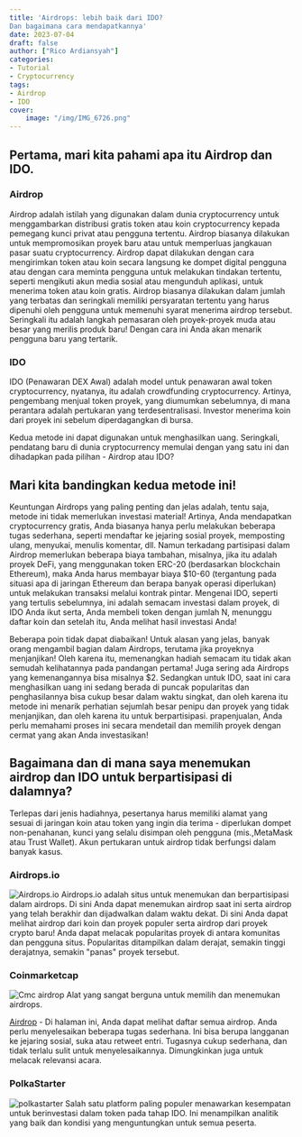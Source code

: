 ```yaml
---
title: 'Airdrops: lebih baik dari IDO?
Dan bagaimana cara mendapatkannya'
date: 2023-07-04
draft: false
author: ["Rico Ardiansyah"]
categories:
- Tutorial
- Cryptocurrency
tags:
- Airdrop
- IDO
cover:
    image: "/img/IMG_6726.png"
---
```

## Pertama, mari kita pahami apa itu Airdrop dan IDO.
### Airdrop
Airdrop adalah istilah yang digunakan dalam dunia cryptocurrency untuk menggambarkan distribusi gratis token atau koin cryptocurrency kepada pemegang kunci privat atau pengguna tertentu. Airdrop biasanya dilakukan untuk mempromosikan proyek baru atau untuk memperluas jangkauan pasar suatu cryptocurrency. Airdrop dapat dilakukan dengan cara mengirimkan token atau koin secara langsung ke dompet digital pengguna atau dengan cara meminta pengguna untuk melakukan tindakan tertentu, seperti mengikuti akun media sosial atau mengunduh aplikasi, untuk menerima token atau koin gratis. Airdrop biasanya dilakukan dalam jumlah yang terbatas dan seringkali memiliki persyaratan tertentu yang harus dipenuhi oleh pengguna untuk memenuhi syarat menerima airdrop tersebut. Seringkali itu adalah langkah pemasaran oleh proyek-proyek muda atau besar yang merilis produk baru! Dengan cara ini Anda akan menarik pengguna baru yang tertarik.
### IDO
IDO (Penawaran DEX Awal) adalah model untuk penawaran awal token cryptocurrency, nyatanya, itu adalah crowdfunding cryptocurrency. Artinya, pengembang menjual token proyek, yang diumumkan sebelumnya, di mana perantara adalah pertukaran yang terdesentralisasi. Investor menerima koin dari proyek ini sebelum diperdagangkan di bursa.

Kedua metode ini dapat digunakan untuk menghasilkan uang. Seringkali, pendatang baru di dunia cryptocurrency memulai dengan yang satu ini dan dihadapkan pada pilihan - Airdrop atau IDO?

## Mari kita bandingkan kedua metode ini!
Keuntungan Airdrops yang paling penting dan jelas adalah, tentu saja, metode ini tidak memerlukan investasi material! Artinya, Anda mendapatkan cryptocurrency gratis, Anda biasanya hanya perlu melakukan beberapa tugas sederhana, seperti mendaftar ke jejaring sosial proyek, memposting ulang, menyukai, menulis komentar, dll. Namun terkadang partisipasi dalam Airdrop memerlukan beberapa biaya tambahan, misalnya, jika itu adalah proyek DeFi, yang menggunakan token ERC-20 (berdasarkan blockchain Ethereum), maka Anda harus membayar biaya $10-60 (tergantung pada situasi apa di jaringan Ethereum dan berapa banyak operasi diperlukan) untuk melakukan transaksi melalui kontrak pintar.
Mengenai IDO, seperti yang tertulis sebelumnya, ini adalah semacam investasi dalam proyek, di IDO Anda ikut serta, Anda membeli token dengan jumlah N, menunggu daftar koin dan setelah itu, Anda melihat hasil investasi Anda!

Beberapa poin tidak dapat diabaikan!
Untuk alasan yang jelas, banyak orang mengambil bagian dalam Airdrops, terutama jika proyeknya menjanjikan! Oleh karena itu, memenangkan hadiah semacam itu tidak akan semudah kelihatannya pada pandangan pertama! Juga sering ada Airdrops yang kemenangannya bisa misalnya $2.
Sedangkan untuk IDO, saat ini cara menghasilkan uang ini sedang berada di puncak popularitas dan penghasilannya bisa cukup besar dalam waktu singkat, dan oleh karena itu metode ini menarik perhatian sejumlah besar penipu dan proyek yang tidak menjanjikan, dan oleh karena itu untuk berpartisipasi. prapenjualan, Anda perlu memahami proses ini secara mendetail dan memilih proyek dengan cermat yang akan Anda investasikan!

## Bagaimana dan di mana saya menemukan airdrop dan IDO untuk berpartisipasi di dalamnya?
Terlepas dari jenis hadiahnya, pesertanya harus memiliki alamat yang sesuai di jaringan koin atau token yang ingin dia terima - diperlukan dompet non-penahanan, kunci yang selalu disimpan oleh pengguna (mis.,MetaMask atau Trust Wallet). Akun pertukaran untuk airdrop tidak berfungsi dalam banyak kasus.

### Airdrops.io
![Airdrops.io](/img/IMG_6725.png)
Airdrops.io adalah situs untuk menemukan dan berpartisipasi dalam airdrops.
Di sini Anda dapat menemukan airdrop saat ini serta airdrop yang telah berakhir dan dijadwalkan dalam waktu dekat. Di sini Anda dapat melihat airdrop dari koin dan proyek populer serta airdrop dari proyek crypto baru! Anda dapat melacak popularitas proyek di antara komunitas dan pengguna situs. Popularitas ditampilkan dalam derajat, semakin tinggi derajatnya, semakin "panas" proyek tersebut.
### Coinmarketcap
![Cmc airdrop](/img/IMG_6728.png)
Alat yang sangat berguna untuk memilih dan menemukan airdrops.

[Airdrop](https://coinmarketcap.com/airdrop/) - Di halaman ini, Anda dapat melihat daftar semua airdrop. Anda perlu menyelesaikan beberapa tugas sederhana. Ini bisa berupa langganan ke jejaring sosial, suka atau retweet entri. Tugasnya cukup sederhana, dan tidak terlalu sulit untuk menyelesaikannya. Dimungkinkan juga untuk melacak relevansi acara.
### PolkaStarter
![polkastarter](/img/IMG_6729.png)
Salah satu platform paling populer menawarkan kesempatan untuk berinvestasi dalam token pada tahap IDO. Ini menampilkan analitik yang baik dan kondisi yang menguntungkan untuk semua peserta.
